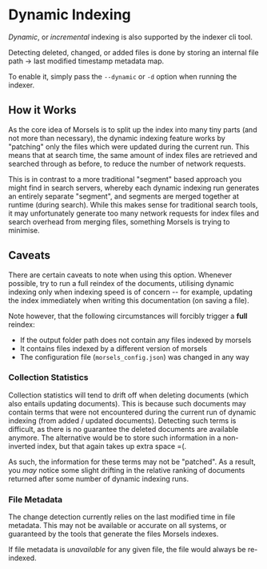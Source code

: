# Dynamic Indexing

*Dynamic*, or *incremental* indexing is also supported by the indexer cli tool.

Detecting deleted, changed, or added files is done by storing an internal file path -> last modified timestamp metadata map.

To enable it, simply pass the `--dynamic` or `-d` option when running the indexer.

## How it Works

As the core idea of Morsels is to split up the index into many tiny parts (and not more than necessary), the dynamic indexing feature works by "patching" only the files which were updated during the current run. This means that at search time, the same amount of index files are retrieved and searched through as before, to reduce the number of network requests.

This is in contrast to a more traditional "segment" based approach you might find in search servers, whereby each dynamic indexing run generates an entirely separate "segment", and segments are merged together at runtime (during search). While this makes sense for traditional search tools, it may unfortunately generate too many network requests for index files and search overhead from merging files, something Morsels is trying to minimise.

## Caveats

There are certain caveats to note when using this option. Whenever possible, try to run a full reindex of the documents, utilising dynamic indexing only when indexing speed is of concern -- for example, updating the index immediately when writing this documentation (on saving a file).

Note however, that the following circumstances will forcibly trigger a **full** reindex:
- If the output folder path does not contain any files indexed by morsels
- It contains files indexed by a different version of morsels
- The configuration file (`morsels_config.json`) was changed in any way

### Collection Statistics

Collection statistics will tend to drift off when deleting documents (which also entails updating documents). This is because such documents may contain terms that were not encountered during the current run of dynamic indexing (from added / updated documents). Detecting such terms is difficult, as there is no guarantee the deleted documents are available anymore. The alternative would be to store such information in a non-inverted index, but that again takes up extra space =(.

As such, the information for these terms may not be "patched". As a result, you *may* notice some slight drifting in the relative ranking of documents returned after some number of dynamic indexing runs.

### File Metadata

The change detection currently relies on the last modified time in file metadata. This may not be available or accurate on all systems, or guaranteed by the tools that generate the files Morsels indexes.

If file metadata is *unavailable* for any given file, the file would always be re-indexed.
